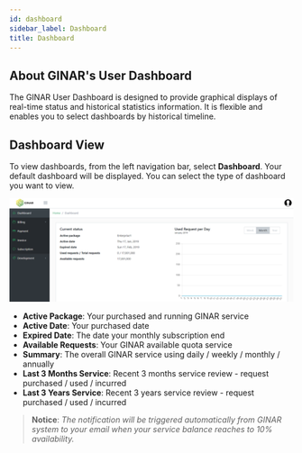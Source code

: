 ```yaml
---
id: dashboard
sidebar_label: Dashboard
title: Dashboard
---
```


## About GINAR's User Dashboard

The GINAR User Dashboard is designed to provide graphical displays of real-time status and historical statistics information. It is flexible and enables you to select dashboards by historical timeline.


## Dashboard View

To view dashboards, from the left navigation bar, select **Dashboard**. Your default dashboard will be displayed. You can select the type of dashboard you want to view.

![Dashboard](https://github.com/GINARTeam/docs/blob/master/docs/API-User-Dashboard/7.Dashboard.png?raw=true)

-	**Active Package**: Your purchased and running GINAR service
- **Active Date**: Your purchased date
- **Expired Date**: The date your monthly subscription end
-	**Available Requests**: Your GINAR available quota service
-	**Summary**: The overall GINAR service using daily / weekly / monthly / annually
-	**Last 3 Months Service**: Recent 3 months service review - request purchased / used / incurred
-	**Last 3 Years Service**: Recent 3 years service review - request purchased / used / incurred

> **Notice**: *The notification will be triggered automatically from GINAR system to your email when your service balance reaches to 10% availability.*


